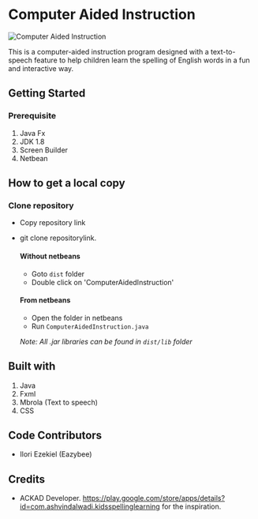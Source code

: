 # Computer Aided Instruction
![Computer Aided Instruction](https://i.imgur.com/i5DEsoD.png)

This is a computer-aided instruction program designed with a text-to-speech feature to help children learn the spelling of English words in a fun and interactive way.

## Getting Started

### Prerequisite
1. Java Fx
2. JDK 1.8
3. Screen Builder 
4. Netbean

## How to get a local copy
### Clone repository
* Copy repository link
* git clone repositorylink.
    #### Without netbeans
    * Goto  `dist` folder
    * Double click on 'ComputerAidedInstruction'
    #### From netbeans
    * Open the folder in netbeans
    * Run `ComputerAidedInstruction.java`

    _Note: All .jar libraries can be found in `dist/lib` folder_

## Built with
1. Java
2. Fxml
3. Mbrola (Text to speech)
4. CSS

## Code Contributors
* Ilori Ezekiel (Eazybee)

## Credits
  - ACKAD Developer. https://play.google.com/store/apps/details?id=com.ashvindalwadi.kidsspellinglearning for the inspiration.
  
